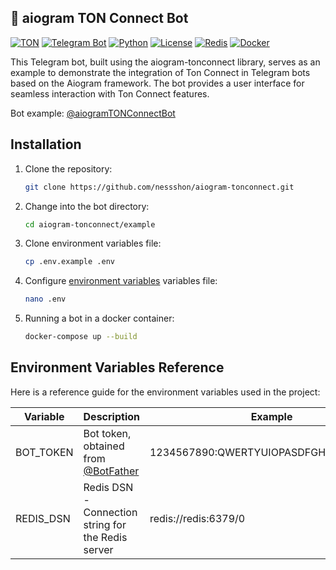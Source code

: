## 🤖 aiogram TON Connect Bot

[![TON](https://img.shields.io/badge/TON-grey?logo=TON&logoColor=40AEF0)](https://ton.org)
[![Telegram Bot](https://img.shields.io/badge/Bot-grey?logo=telegram)](https://core.telegram.org/bots)
[![Python](https://img.shields.io/badge/Python-3.10-blue.svg)](https://www.python.org/downloads/release/python-3100/)
[![License](https://img.shields.io/github/license/tonmendon/aiogram-tonconnect)](https://github.com/tonmendon/aiogram-tonconnect/blob/main/LICENSE)
[![Redis](https://img.shields.io/badge/Redis-Yes?logo=redis&color=white)](https://redis.io/)
[![Docker](https://img.shields.io/badge/Docker-blue?logo=docker&logoColor=white)](https://www.docker.com/)

This Telegram bot, built using the aiogram-tonconnect library, serves as an example to demonstrate the integration of
Ton Connect in Telegram bots based on the Aiogram framework. The bot provides a user interface for seamless interaction
with Ton Connect features.

Bot example: [@aiogramTONConnectBot](https://t.me/aiogramTONConnectBot)

## Installation

1. Clone the repository:

    ```bash
    git clone https://github.com/nessshon/aiogram-tonconnect.git
    ```

2. Change into the bot directory:

    ```bash
    cd aiogram-tonconnect/example
    ```
3. Clone environment variables file:

   ```bash
   cp .env.example .env
   ```

4. Configure [environment variables](#environment-variables-reference) variables file:

   ```bash
   nano .env
   ```

5. Running a bot in a docker container:

   ```bash
   docker-compose up --build
   ```

## Environment Variables Reference

Here is a reference guide for the environment variables used in the project:

| Variable  | Description                                                   | Example                               |
|-----------|---------------------------------------------------------------|---------------------------------------|
| BOT_TOKEN | Bot token, obtained from [@BotFather](https://t.me/BotFather) | 1234567890:QWERTYUIOPASDFGHJKLZXCVBNM | 
| REDIS_DSN | Redis DSN - Connection string for the Redis server            | redis://redis:6379/0                  |
